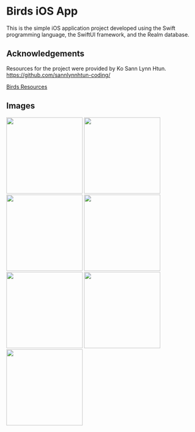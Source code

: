 # Birds iOS App

This is the simple iOS application project developed using the Swift programming language, the SwiftUI framework, and the Realm database.

## Acknowledgements

Resources for the project were provided by Ko Sann Lynn Htun. https://github.com/sannlynnhtun-coding/

[Birds Resources](https://github.com/burma-project-ideas/birds)

## Images

<img src="https://github.com/user-attachments/assets/87a00a76-3ccc-4c40-a1d3-843f92320ad9" width="200">

<img src="https://github.com/user-attachments/assets/4d3c4bc7-c083-4911-8f8d-e53d9da7fd3b" width="200">

<img src="https://github.com/user-attachments/assets/deedb604-3da6-425b-8301-11a50ad4f99c" width="200">

<img src="https://github.com/user-attachments/assets/fe976dc1-bf39-477b-9d5d-e38a80953b2a" width="200">

<img src="https://github.com/user-attachments/assets/a0a6ee39-94bd-4b31-a750-d689bdb7b3c3" width="200">

<img src="https://github.com/user-attachments/assets/ede55c6a-8ff3-41ac-ba9e-356e4cb7ce88" width="200">

<img src="https://github.com/user-attachments/assets/45c73bd5-bb86-4723-9988-4449fb086cc4" width="200">
